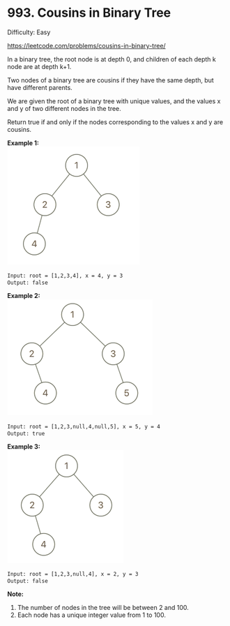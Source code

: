 # 993. Cousins in Binary Tree

Difficulty: Easy

https://leetcode.com/problems/cousins-in-binary-tree/

In a binary tree, the root node is at depth 0, and children of each depth k node are at depth k+1.

Two nodes of a binary tree are cousins if they have the same depth, but have different parents.

We are given the root of a binary tree with unique values, and the values x and y of two different nodes in the tree.

Return true if and only if the nodes corresponding to the values x and y are cousins.

**Example 1:**  
![ex1](tree1.png)
```
Input: root = [1,2,3,4], x = 4, y = 3
Output: false
```

**Example 2:**  
![ex2](tree2.png)
```
Input: root = [1,2,3,null,4,null,5], x = 5, y = 4
Output: true
```

**Example 3:**  
![ex3](tree3.png)
```
Input: root = [1,2,3,null,4], x = 2, y = 3
Output: false
```

**Note:**

1. The number of nodes in the tree will be between 2 and 100.
2. Each node has a unique integer value from 1 to 100.
